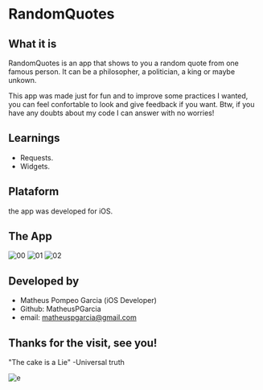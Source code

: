 # RandomQuotes

## What it is
RandomQuotes is an app that shows to you a random quote from one famous person. It can be a philosopher, a politician, a king or maybe unkown.

This app was made just for fun and to improve some practices I wanted, you can feel confortable to look and give feedback if you want.
Btw, if you have any doubts about my code I can answer with no worries!

## Learnings
 - Requests.
 - Widgets.
 
## Plataform
the app was developed for iOS.

## The App
![00](https://user-images.githubusercontent.com/26767904/44416986-cf5de400-a54a-11e8-9888-ababd3e5c26b.png)
![01](https://user-images.githubusercontent.com/26767904/44416987-cf5de400-a54a-11e8-9666-cfd4fa3155f7.png)
![02](https://user-images.githubusercontent.com/26767904/44416988-cff67a80-a54a-11e8-8184-9ab7a936423c.png)


## Developed by
 - Matheus Pompeo Garcia (iOS Developer)
 - Github: MatheusPGarcia
 - email: matheuspgarcia@gmail.com

## Thanks for the visit, see you!

"The cake is a Lie"
-Universal truth 


![e](https://user-images.githubusercontent.com/26767904/44417342-95d9a880-a54b-11e8-8c58-8d23d79c66ad.png)
